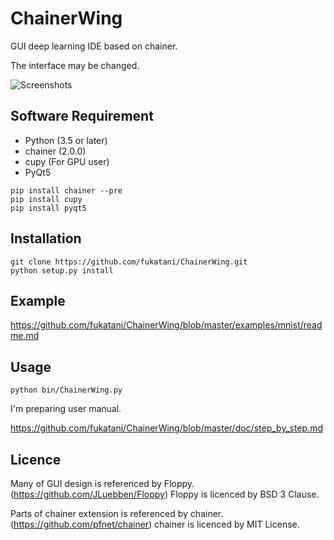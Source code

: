 # ChainerWing
GUI deep learning IDE based on chainer.

The interface may be changed.

![Screenshots](https://github.com/fukatani/ChainerWing/blob/master/doc/screenshot.png "Screenshots")

## Software Requirement

* Python (3.5 or later)
* chainer (2.0.0)
* cupy (For GPU user)
* PyQt5
```
pip install chainer --pre
pip install cupy
pip install pyqt5
```

## Installation

```
git clone https://github.com/fukatani/ChainerWing.git
python setup.py install
```

## Example

https://github.com/fukatani/ChainerWing/blob/master/examples/mnist/readme.md

## Usage
```
python bin/ChainerWing.py
```
I'm preparing user manual.

https://github.com/fukatani/ChainerWing/blob/master/doc/step_by_step.md

## Licence

Many of GUI design is referenced by Floppy.
(https://github.com/JLuebben/Floppy)
Floppy is licenced by BSD 3 Clause.

Parts of chainer extension is referenced by chainer.
(https://github.com/pfnet/chainer)
chainer is licenced by MIT License.

